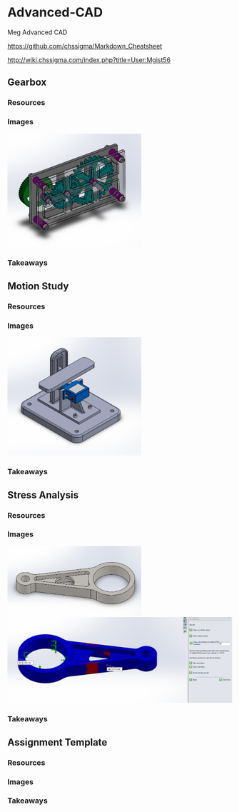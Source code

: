 # Advanced-CAD
Meg Advanced CAD

https://github.com/chssigma/Markdown_Cheatsheet

http://wiki.chssigma.com/index.php?title=User:Mgist56


## Gearbox

### Resources

### Images
<img src="Media/Gearbox.PNG" width="300">

### Takeaways


## Motion Study

### Resources

### Images
<img src="Media/motionStudy.PNG" width="300">

### Takeaways


## Stress Analysis

### Resources

### Images
<img src="Media/stressAnalysis.PNG" width="300">
<img src="Media/stressAnalysisvonMises.PNG" width="550">

### Takeaways


## Assignment Template

### Resources

### Images

### Takeaways
